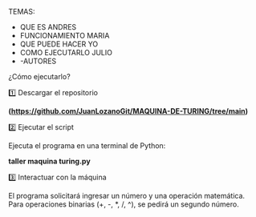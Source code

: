 TEMAS:
- QUE ES  ANDRES
- FUNCIONAMIENTO   MARIA
- QUE PUEDE HACER  YO
- COMO EJECUTARLO  JULIO
- -AUTORES


¿Cómo ejecutarlo?

1️⃣ Descargar el repositorio

**(https://github.com/JuanLozanoGit/MAQUINA-DE-TURING/tree/main)**

2️⃣ Ejecutar el script

Ejecuta el programa en una terminal de Python:

**taller maquina turing.py**

3️⃣ Interactuar con la máquina

El programa solicitará ingresar un número y una operación matemática. Para operaciones binarias (+, -, *, /, ^), se pedirá un segundo número.
